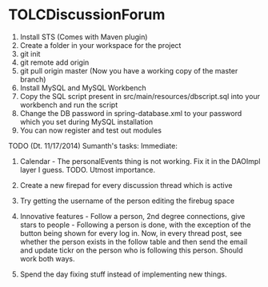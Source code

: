 TOLCDiscussionForum
===================
1. Install STS (Comes with Maven plugin)
2. Create a folder in your workspace for the project
3. git init
4. git remote add origin <urlofrepo>
5. git pull origin master (Now you have a working copy of the master branch)
6. Install MySQL and MySQL Workbench
7. Copy the SQL script present in src/main/resources/dbscript.sql into your workbench and run the script
8. Change the DB password in spring-database.xml to your password which you set during MySQL installation
9. You can now register and test out modules

TODO (Dt. 11/17/2014)
Sumanth's tasks:
Immediate: 

1. Calendar - The personalEvents thing is not working. Fix it in the DAOImpl layer I guess. TODO. Utmost importance.

2. Create a new firepad for every discussion thread which is active

3. Try getting the username of the person editing the firebug space

4. Innovative features - Follow a person, 2nd degree connections, give stars to people - Following a person is done, with the exception of the button being shown for every log in. Now, in every thread post, see whether the person exists in the follow table and then send the email and update tickr on the person who is following this person. Should work both ways.

5. Spend the day fixing stuff instead of implementing new things.




 